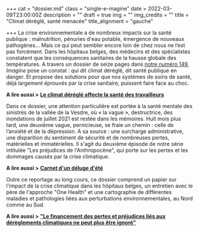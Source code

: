 +++
cat = "dossier.md"
class = "single-e-magine"
date = 2022-03-09T23:00:00Z
description = ""
draft = true
img = ""
img_credits = ""
title = "Climat déréglé, santé menacée"
title_alignment = "gauche"

+++
La crise environnementale a de nombreux impacts sur la santé publique : malnutrition, pénuries d'eau potable, émergence de nouveaux pathogènes… Mais ce qui peut sembler encore loin de chez nous ne l’est pas forcément. Dans les hôpitaux belges, des médecins et des spécialistes constatent que les conséquences sanitaires de la hausse globale des températures. A travers un dossier de seize pages dans [notre numéro 149](https://kiosque.imagine-magazine.com/), _Imagine_ pose un constat : qui dit climat déréglé, dit santé publique en danger. Et propose des solutions pour que nos systèmes de soins de santé, déjà largement éprouvés par la crise sanitaire, puissent faire face au choc.

**A lire aussi >** [**Le climat déréglé affecte la santé des travailleurs**](https://www.imagine-magazine.com/libre-acces/reportage/le-climat-deregle-affecte-la-sante-des-travailleurs/)

Dans ce dossier, une attention particulière est portée à la santé mentale des sinistrés de la vallée de la Vesdre, où « la vague », destructrice, des inondations de juillet 2021 est restée dans les mémoires. Huit mois plus tard, une deuxième vague, pernicieuse, se fraie un chemin : celle de l’anxiété et de la dépression. A sa source : une surcharge administrative, une disparition du sentiment de sécurité et de nombreuses pertes, matérielles et immatérielles. Il s'agit du deuxième épisode de notre série intitulée "Les préjudices de l'Anthropocène", qui porte sur les pertes et les dommages causés par la crise climatique.

**A lire aussi >** [**Carnet d'un déluge d'été**](https://www.imagine-magazine.com/libre-acces/reportage/carnet-d-un-deluge-d-ete/)

Outre ce reportage au long cours, ce dossier comprend un papier sur l'impact de la crise climatique dans les hôpitaux belges, un entretien avec le père de l'approche "One Health" et une cartographie de différentes maladies et pathologies liées aux perturbations environnementales, au Nord comme au Sud.

**A lire aussi >** [**"Le financement des pertes et préjudices liés aux dérèglements climatiques ne peut plus être ignoré"**](https://www.imagine-magazine.com/libre-acces/interview/rebecca-thissen-la-demande-de-financement-des-pertes-et-prejudices-lies-aux-dereglements-climatiques-ne-peut-plus-etre-ignoree/)